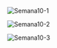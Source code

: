 ![Semana10-1](https://github.com/user-attachments/assets/6c9b005b-371f-4f24-bdbf-567f88033730)

![Semana10-2](https://github.com/user-attachments/assets/37d872c3-040b-44dd-a01a-54746f482a00)

![Semana10-3](https://github.com/user-attachments/assets/e71f59eb-68f3-42b5-a74a-e319fa342493)
